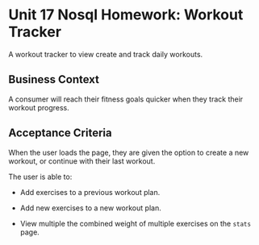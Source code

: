 # Unit 17 Nosql Homework: Workout Tracker

A workout tracker to view create and track daily workouts. 


## Business Context

A consumer will reach their fitness goals quicker when they track their workout progress.

## Acceptance Criteria

When the user loads the page, they are given the option to create a new workout, or continue with their last workout.

The user is able to:

  * Add exercises to a previous workout plan.

  * Add new exercises to a new workout plan.

  * View multiple the combined weight of multiple exercises on the `stats` page.


